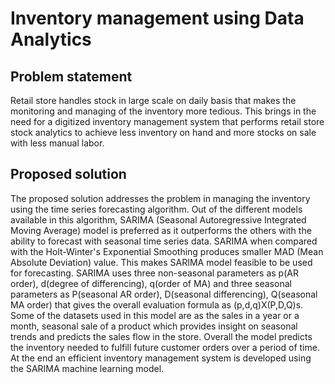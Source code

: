 # Inventory management using Data Analytics

## Problem statement
Retail store handles stock in large scale on daily basis that makes the monitoring and managing of the inventory more tedious. This brings in the need for a digitized inventory management system that performs retail store stock analytics to achieve less inventory on hand and more stocks on sale with less manual labor.

## Proposed solution
The proposed solution addresses the problem in managing the inventory using the time series forecasting algorithm. Out of the different models available in this algorithm, SARIMA (Seasonal Autoregressive Integrated Moving Average) model is preferred as it outperforms the others with the ability to forecast with seasonal time series data. SARIMA when compared with the Holt-Winter's Exponential Smoothing produces smaller MAD (Mean Absolute Deviation) value. This makes SARIMA model feasible to be used for forecasting. SARIMA uses three non-seasonal parameters as p(AR order), d(degree of differencing), q(order of MA) and three seasonal parameters as P(seasonal AR order), D(seasonal differencing), Q(seasonal MA order) that gives the overall evaluation formula as (p,d,q)X(P,D,Q)s. Some of the datasets used in this model are as the sales in a year or a month, seasonal sale of a product which provides insight on seasonal trends and predicts the sales flow in the store. Overall the model predicts the inventory needed to fulfill future customer orders over a period of time. At the end an efficient inventory management system is developed using the SARIMA machine learning model.

